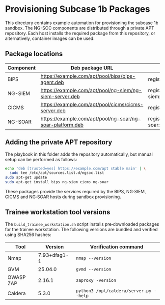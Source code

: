 # Provisioning Subcase 1b Packages

This directory contains example automation for provisioning the subcase 1b sandbox. The NG-SOC
components are distributed through a private APT repository. Each host installs the required
package from this repository, or alternatively, container images can be used.

## Package locations

| Component | Deb package URL | Container image |
|-----------|-----------------|-----------------|
| BIPS | https://example.com/apt/pool/bips/bips-agent.deb | registry.example.com/bips:latest |
| NG-SIEM | https://example.com/apt/pool/ng-siem/ng-siem-server.deb | registry.example.com/ng-siem:latest |
| CICMS | https://example.com/apt/pool/cicms/cicms-server.deb | registry.example.com/cicms:latest |
| NG-SOAR | https://example.com/apt/pool/ng-soar/ng-soar-platform.deb | registry.example.com/ng-soar:latest |

## Adding the private APT repository

The playbook in this folder adds the repository automatically, but manual setup can be performed
as follows:

```bash
echo 'deb [trusted=yes] https://example.com/apt stable main' | \
  sudo tee /etc/apt/sources.list.d/ngsoc.list
sudo apt-get update
sudo apt-get install bips ng-siem cicms ng-soar
```

These packages provide the services required by the BIPS, NG‑SIEM, CICMS and NG‑SOAR hosts during
sandbox provisioning.

## Trainee workstation tool versions

The `build_trainee_workstation.sh` script installs pre‑downloaded packages for the trainee
workstation. The following versions are bundled and verified using SHA256 hashes:

| Tool | Version | Verification command |
|------|---------|---------------------|
| Nmap | 7.93+dfsg1-1 | `nmap --version` |
| GVM  | 25.04.0 | `gvmd --version` |
| OWASP ZAP | 2.16.1 | `zaproxy -version` |
| Caldera | 5.3.0 | `python3 /opt/caldera/server.py --help` |
